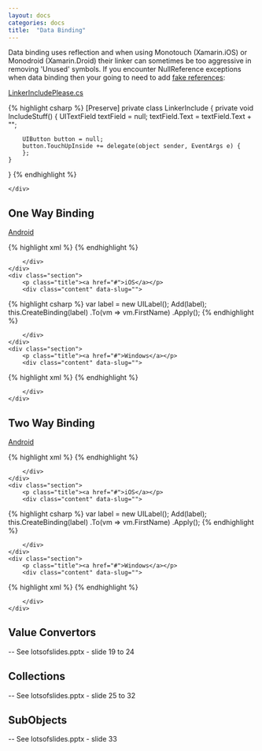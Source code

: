 ```yaml
---
layout: docs
categories: docs
title:  "Data Binding"
---
```


Data binding uses reflection and when using Monotouch (Xamarin.iOS) or Monodroid (Xamarin.Droid) their linker can sometimes be too aggressive in removing 'Unused' symbols. If you encounter NullReference exceptions when data binding then your going to need to add [fake references](https://raw.github.com/slodge/MvvmCross-Tutorials/master/Sample%20-%20TwitterSearch/TwitterSearch.UI.Touch/LinkerIncludePlease.cs):

<div class="section-container tabs" data-section="tabs" data-options="deep_linking: true">
  <div class="section">
    <p class="title"><a href="#LinkerIncludePlease.cs">LinkerIncludePlease.cs</a></p>
    <div class="content" data-slug="LinkerIncludePlease.cs">

{% highlight csharp %}
[Preserve]
private class LinkerInclude
{
    private void IncludeStuff()
    {
        UITextField textField = null;
        textField.Text = textField.Text + "";

        UIButton button = null;
        button.TouchUpInside += delegate(object sender, EventArgs e) {          
        };
    }
}
{% endhighlight %}

    </div>
  </div>
</div>

## One Way Binding

<div class="section-container tabs" data-section="tabs" data-options="deep_linking: false">
    <div class="section">
        <p class="title"><a href="#">Android</a></p>
        <div class="content" data-slug="">

{% highlight xml %}
<TextView
    android:layout_width="fill_parent"
    android:layout_height="wrap_content"
    local:MvxBind="Text FirstName" />
{% endhighlight %}

        </div>
    </div>
    <div class="section">
        <p class="title"><a href="#">iOS</a></p>
        <div class="content" data-slug="">

{% highlight csharp %}
var label = new UILabel();
Add(label);
this.CreateBinding(label)
    .To<FirstViewModel>(vm => vm.FirstName)
    .Apply();
{% endhighlight %}

        </div>
    </div>
    <div class="section">
        <p class="title"><a href="#">Windows</a></p>
        <div class="content" data-slug="">

{% highlight xml %}
<TextBlock
    Text="{Binding FirstName}"/>
{% endhighlight %}

        </div>
    </div>
</div>



## Two Way Binding

<div class="section-container tabs" data-section="tabs" data-options="deep_linking: false">
    <div class="section">
        <p class="title"><a href="#">Android</a></p>
        <div class="content" data-slug="">

{% highlight xml %}
<TextView
    android:layout_width="fill_parent"
    android:layout_height="wrap_content"
    local:MvxBind="Text FirstName" />
{% endhighlight %}

        </div>
    </div>
    <div class="section">
        <p class="title"><a href="#">iOS</a></p>
        <div class="content" data-slug="">

{% highlight csharp %}
var label = new UILabel();
Add(label);
this.CreateBinding(label)
    .To<FirstViewModel>(vm => vm.FirstName)
    .Apply();
{% endhighlight %}

        </div>
    </div>
    <div class="section">
        <p class="title"><a href="#">Windows</a></p>
        <div class="content" data-slug="">

{% highlight xml %}
<TextBlock
    Text="{Binding FirstName}, Mode=TwoWay"/>
{% endhighlight %}

        </div>
    </div>
</div>

## Value Convertors

-- See lotsofslides.pptx - slide 19 to 24

## Collections

-- See lotsofslides.pptx - slide 25 to 32


## SubObjects

-- See lotsofslides.pptx - slide 33

